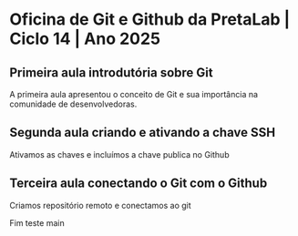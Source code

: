 # Oficina de Git e Github da PretaLab | Ciclo 14 | Ano 2025

## Primeira aula introdutória sobre Git
A primeira aula apresentou o conceito de Git e sua importância na comunidade de desenvolvedoras. 

## Segunda aula criando e ativando a chave SSH

Ativamos as chaves e incluímos a chave publica no Github

## Terceira aula conectando o Git com o Github

Criamos repositório remoto e conectamos ao git


Fim teste main
